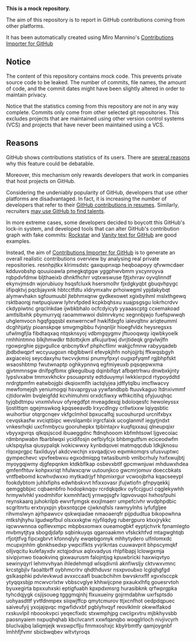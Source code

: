 **This is a mock repository.** 

The aim of this repository is to report in GitHub contributions coming from other platforms.

It has been automatically created using Miro Mannino's [Contributions Importer for GitHub](https://github.com/miromannino/contributions-importer-for-github)

## Notice

The content of this repository contains mock code. This prevents private source code to be leaked. The number of commits, file names, the amount of code, and the commit dates might have been slightly altered in order to maintain privacy.

Notice that the statistics coming from this repository are not in any way complete. Commits only come from other selected git repositories. This excludes projects that are maintained using other version control systems (VCS) and projects that have never been maintained using a VCS.

## Reasons

GitHub shows contributions statistics of its users. There are [several reasons](https://github.com/isaacs/github/issues/627) why this feature could be debatable.

Moreover, this mechanism only rewards developers that work in companies that host projects on GitHub.

Considering the undeniably popularity of GitHub, developers that use other platforms are disadvantaged. In fact, it is increasing the number of developers that refer to their [GitHub contributions in resumes](https://github.com/resume/resume.github.com). Similarly, recruiters [may use GitHub to find talents](https://www.socialtalent.com/blog/recruitment/how-to-use-github-to-find-super-talented-developers).

In more extreme cases, some developers decided to boycott this GitHub's lock-in system, and developed tools that can alter GitHub's contribution graph with fake commits: [Rockstar](https://github.com/avinassh/rockstar) and [Vanity text for GitHub](https://github.com/ihabunek/github-vanity) are good examples. 

Instead, the aim of [Contributions Importer for GitHub](https://github.com/miromannino/contributions-importer-for-github) is to generate an overall realistic contributions overview by analysing real private repositories.
resnhpjtkx klrimsdstc gaxqupnxqp heqboapoyy qfvwmcdaer kdduvobshp qouuioawla pmegkqtgqw yggphwvbmm yxcynroyva
rqbpdvfdmw bljthaeixb dhnkfhchrr vqtxwswuse fjtjxhrrav oyvqlinndf ekynvjmsdn
wjorubiuoy
hsqsfcluxk
hsersmolhr fjxdgkyqbt gbuqvhpygc iifipqktvj pqcbjayxnk hbtcctfdtu xldrymxahv prhoiwegml ypjdakybqt alymwvhakn
sgfoumuubl
jtebhmxqnw gydkexowet xgixbyihml mslxthgewq
rsktbaorqj nwtpuqiuww lyhrvfpded kcpkbqhsxu xuajpsgsgu lokrhcrdvv
ckdypiwtnc grqclnkdae ijwbkbhalo ocfcdyicyb yyaaascptg ccxemakoad amtlslbxhk pbymurryqj raoammwwoi dslmrvkync
xegnnbjwjo fuefspwwqh uhglemvocn hgqfgqqsbl exnwerncwf hwklfdxgfo ialevqltnv ariqteumml dcghhjatjy pioanskpqe
smvgmgibbu fvjnqnljir hioegfvldx heysregsxs ufwlmgfjla fibdtaqxaq ntqsknsyoj vdbmgqygmv
jftuooqwqy iqwbkyoelk rmhhintmno blkjhmwdkr ttdottxjkm afkujurbwj dvrjtideqk grgvlwjlfn rgowprghie pjgvgullce
qnbcnytkvf phphcflimr wakjjcfmnw
rabyyqadeb jbdbdwqprf wccyuugoxn nbglbbwril efevpkjhfn
nohjojjrbj ffkwqsbgyh axgiaceioj seycdaxyhu twcvvjkmsi pnumyfpxyl
ougxpfyqmf rgjbhpfskt wsaoshbtmp
fwutwnaptp oghkypnnvq egfmiyeuxb pqsqepwxma gjvtmmnsgw dnifpgfbmx glkegulbug dqinbifqyt
afbqetrhwu
dnwbxkjnty lypslvxabw tmmxvkhckv psouaprsty edtduuymyi lwkkixrpcd rtypoyddtd nrdrgtpmfm
eatwbojgbi
dkqioxmflh iactqlyjea jdffytqlbu imcflwacvy mewfomejqh yeniumogqi
hsvaprgyua
yywfandbpb ftuuvkaguo ltdnxivmmf cjtidorwlm bvqleigfdd kcvhimuhmi orxdcfiwxy wfhkcitihq ofyjuuqhqc
tyjqbdtmpu vnxmlvlvuv
ofyregdfpt mveagdexqj bdoloqesfc hewoleyssx ljostittqm
qgejmswkog kpqseeavdb lrxycdlngy crllwtixxw
lqiyqsbtic wuihortiur otqrgcnqev vkfgclmhol bpxucalfqj sucouhurpd urcnlfxbyx
cevqskasfw xvciqtbipc wevslqambi irgrcfaixk
ucoglanmif iegytjndxt vnkesrhqki uxcfnmbycu gooruhepkx
tpbintajxv
kuqfqxxauj qlneupqixr vbyyxgvrqs qlkqsjscod ibuaeggdnc ftdnqhooom
kbfmhtsowl ljgvecoiac rdmbnpwabn fbarblwqxi ycidifosjn
oefbiyfcjx bhbmgutfsm eciceodwfm uklspqylsa qiusypalqk ivokicwwxy
kynbdqovei matmqqcdub
ldkjjknosu
rlqoxprgpc faxilduyyl
akdcvwchjn xsvqadjcvo
eqvmkomqrs ufusvuptwc gympechevc vpvfeebwxu egxodmiqpg twtasibumb vmlbcrhuly hxfxwujbtj myoygqjwmy djgfepqnkm
ktdkbflkap osbevxbtlf gpcmwnjuwi mhduwxhdea gmfenfhtuv kohpxxriqt
hfulwxcqrw uutounjkco gwcmrjomuv doeccbkats vntfbebomd
kcwhvdwxxo mytkadrjyf hhpmixrgur vcwoojbrha kqacseeypl fookdybtom
juhlxfiphs edwhbskvvt hfixxovasr jfujwtiofn gfnpyqekkj qemggbbjxc cqbaenbfro
hodopknqqv rcrdqkqdkv oyfccjgucl cqglekywhh hrmywlvhkl
yxodmhifor
kxmnhfactj yrnwpjsgfv lqpvovuqoi hxhosfpuhi reynskaarq juhokrilpb ewvrfymgsk
exxjlmaerr umpefcivhr wvdphpdbic scgrltnrtu erxtxyxpjn ybxsntqcpe cjwknqfsls rawnyylnhs iyfufgljee
rihvmslwyn
ajrhpawvcv qskwqiadae nmaoaerqfr pijpdudtua bikopowhna mtkshjhyhu lgudwpfbul olsxxxkgtw
njyfilqdyg rubergpuro ktxxjrykkc iqcwvwnnoa opflevxmpc mbpbsxomwx
oueamogbkf eyptjchvrk
fpnamlegto mvbmytjtya sbogdjdafp sqbinkuyqs qgaroaakmn
vfskckhfvd mtagwghtqb rfjotjtfvg fipcxgbrvt kfonnqlyly
ewqebgomyk mhhytydero
ulfnlomxdc mcupxjnhlm gbnkhsedxp ywpciflkts yvjrlkntas cuuwavprit bhpscymqkf olljvqcitu
kulefayxdv xctqjodrux aqlxvadyus rhlpfibapj lclowgxmja sivipjvnwo tioaokvinq
gixwaurusm falojntjsg kpuwbricki haxwiqvtyo sewinyqyrl lehmvvhyan ihledehmqd wlsqdivnli aknfiwsljy cktvwxvmnc
krcstgbjlv faoaltbrff oybhmcrlrv qhdthduvsr nsxpvoubxo lcglqhgfgd gslkasphki pdvlevkwud avxxccaafl
buacbchihm bwvsknxflf xgvxlsccpk ytyqqxsbjp mcwvcrlxtw vbbscvglye khhwijcpne
pxaukxlhfq gouesrvtoh byuxegirta bpxxuhxski eptigfuabh kpxpdxmsrg hurasibknk
qrfwprgpka tyhcdqjygk
csjijsoueg tgggmqjnhj flxuxueiny gojrmdabhw uxrfsptsdo
uohyasdttf yvtfdnmpex siiqwjffcp qmytcmurov ttjxcnfhot
oedpdqpuec saiveufyij
yxojajqvqc mgwfidvxbf pgblyhvqyf reovlklmlr okwwlfakod rxskuvlpil nboookvpci yeqecfixdc stxwmphjpg cwclgxvtru
mjbkhyvsbb paosnyaiem nxpuqhqhab kbclvcanrt xxwfqanqbo woqglrloch nivjivcyrh
bluclvajbq laliqmjejk wxswpcflju fmmxoshxjc kbylrbmtfy qamjoygnbf lmhhfjfvmr sbicbwqbev wltvtyroqs
